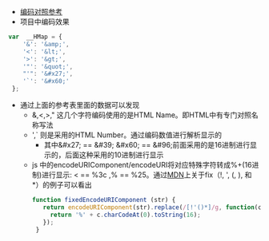 * [编码对照参考](https://www.ascii.cl/htmlcodes.htm)
* 项目中编码效果
```javascript 
var  __HMap = {
    '&': '&amp;',
    '<': '&lt;',
    '>': '&gt;',
    '"': '&quot;',
    "'": '&#x27;',
    '`': '&#x60;'
 };
```
* 通过上面的参考表里面的数据可以发现
  * &,<,>," 这几个字符编码使用的是HTML Name。即HTML中有专门对照名称写法
  * ',\` 则是采用的HTML Number。通过编码数值进行解析显示的
    * 其中\&\#x27; == \&\#39;  \&\#x60; == \&\#96;前面采用的是16进制进行显示的，后面这种采用的10进制进行显示
  * js 中的encodeURIComponent/encodeURI将对应特殊字符转成%+(16进制)进行显示: < == %3c ,% == %25。通过[MDN]()上关于fix（!, ', (, ), 和 *）的例子可以看出
     ```javascript
     function fixedEncodeURIComponent (str) {
        return encodeURIComponent(str).replace(/[!'()*]/g, function(c) {
          return '%' + c.charCodeAt(0).toString(16);
        });
      }
     ```
